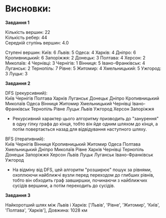 # Висновки:
**Завдання 1**

Кількість вершин: 22\
Кількість ребер: 44\
Середній ступінь вершин: 4.0

Ступені вершин:
Київ: 6
Львів: 5
Одеса: 4
Харків: 4
Дніпро: 6
Кропивницький: 6
Запоріжжя: 2
Донецьк: 3
Полтава: 4
Херсон: 2
Миколаїв: 4
Чернівці: 3
Чернігів: 1
Вінниця: 5
Івано-Франківськ: 4
Луганськ: 2
Тернопіль: 7
Рівне: 5
Житомир: 4
Хмельницький: 5
Ужгород: 3
Луцьк: 3

**Завдання 2**

DFS (рекурсивний):\
Київ Чернігів Полтава Харків Луганськ Донецьк Дніпро Кропивницький Миколаїв Одеса Вінниця Житомир Хмельницький Чернівці Івано-Франківськ Тернопіль Рівне Луцьк Львів Ужгород Херсон Запоріжжя

- Рекурсивний характер цього алгоритму призводить до "занурення" в одну гілку графа до кінця, тобто він йде одним шляхом до кінця, а потім повертається назад для відвідування наступного шляху.

BFS (ітеративний):\
Київ Чернігів Вінниця Кропивницький Житомир Одеса Полтава Хмельницький Дніпро Миколаїв Рівне Харків Чернівці Тернопіль Донецьк Запоріжжя Херсон Львів Луцьк Луганськ Івано-Франківськ Ужгород

- На відміну від DFS, цей алгоритм "розширює" пошук за рівнями, охоплюючи найближчі вузли перед переходом до глибших рівнів, тобто він обходить граф завширшки, починаючи з найближчих сусідів вершини, а потім переходить до сусідів.

**Завдання 3**

Найкоротший шлях між Львів і Харків: ['Львів', 'Рівне', 'Житомир', 'Київ', 'Полтава', 'Харків'], Довжина: 1028 км